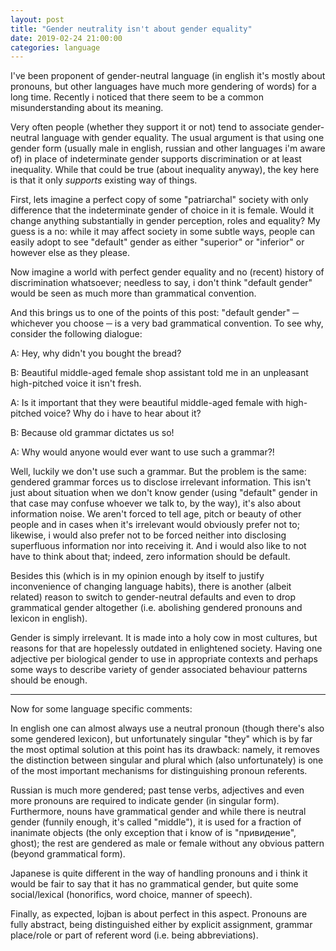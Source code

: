 ```yaml
---
layout: post
title: "Gender neutrality isn't about gender equality"
date: 2019-02-24 21:00:00
categories: language
---
```


I've been proponent of gender-neutral language (in english it's mostly about
pronouns, but other languages have much more gendering of words) for a long
time. Recently i noticed that there seem to be a common misunderstanding about
its meaning.

<cut/>

Very often people (whether they support it or not) tend to associate
gender-neutral language with gender equality. The usual argument is that using
one gender form (usually male in english, russian and other languages i'm aware
of) in place of indeterminate gender supports discrimination or at least
inequality. While that could be true (about inequality anyway), the key here is
that it only *supports* existing way of things.

First, lets imagine a perfect copy of some "patriarchal" society with only
difference that the indeterminate gender of choice in it is female. Would it
change anything substantially in gender perception, roles and equality? My guess
is a no: while it may affect society in some subtle ways, people can easily
adopt to see "default" gender as either "superior" or "inferior" or however else
as they please.

Now imagine a world with perfect gender equality and no (recent) history of
discrimination whatsoever; needless to say, i don't think "default gender" would
be seen as much more than grammatical convention.

And this brings us to one of the points of this post: "default gender" ─
whichever you choose ─ is a very bad grammatical convention. To see why,
consider the following dialogue:

A: Hey, why didn't you bought the bread?

B: Beautiful middle-aged female shop assistant told me in an unpleasant
high-pitched voice it isn't fresh.

A: Is it important that they were beautiful middle-aged female with high-pitched
voice? Why do i have to hear about it?

B: Because old grammar dictates us so!

A: Why would anyone would ever want to use such a grammar?!

Well, luckily we don't use such a grammar. But the problem is the same: gendered
grammar forces us to disclose irrelevant information. This isn't just about
situation when we don't know gender (using "default" gender in that case may
confuse whoever we talk to, by the way), it's also about information noise. We
aren't forced to tell age, pitch or beauty of other people and in cases when
it's irrelevant would obviously prefer not to; likewise, i would also prefer not
to be forced neither into disclosing superfluous information nor into receiving
it. And i would also like to not have to think about that; indeed, zero
information should be default.

Besides this (which is in my opinion enough by itself to justify inconvenience
of changing language habits), there is another (albeit related) reason to switch
to gender-neutral defaults and even to drop grammatical gender altogether
(i.e. abolishing gendered pronouns and lexicon in english).

Gender is simply irrelevant. It is made into a holy cow in most cultures, but
reasons for that are hopelessly outdated in enlightened society. Having one
adjective per biological gender to use in appropriate contexts and perhaps some
ways to describe variety of gender associated behaviour patterns should be
enough.

***

Now for some language specific comments:

In english one can almost always use a neutral pronoun (though there's also some
gendered lexicon), but unfortunately singular "they" which is by far the most
optimal solution at this point has its drawback: namely, it removes the
distinction between singular and plural which (also unfortunately) is one of the
most important mechanisms for distinguishing pronoun referents.

Russian is much more gendered; past tense verbs, adjectives and even more
pronouns are required to indicate gender (in singular form). Furthermore, nouns
have grammatical gender and while there is neutral gender (funnily enough, it's
called "middle"), it is used for a fraction of inanimate objects (the only
exception that i know of is "привидение", ghost); the rest are gendered as male
or female without any obvious pattern (beyond grammatical form).

Japanese is quite different in the way of handling pronouns and i think it would
be fair to say that it has no grammatical gender, but quite some social/lexical
(honorifics, word choice, manner of speech).

Finally, as expected, lojban is about perfect in this aspect. Pronouns are fully
abstract, being distinguished either by explicit assignment, grammar place/role
or part of referent word (i.e. being abbreviations).
